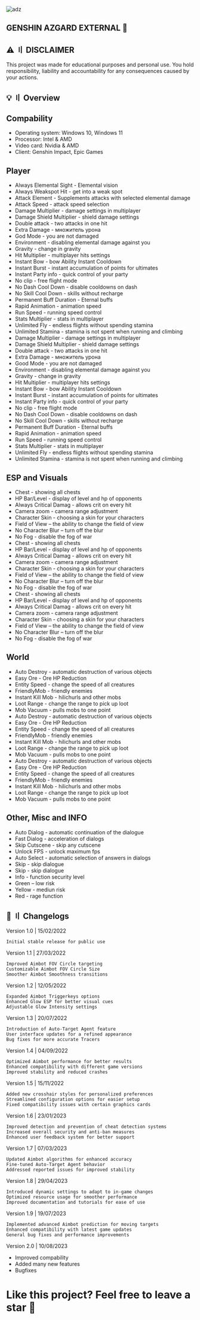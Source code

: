 ![adz](https://i.imgur.com/Szesj2f.jpg)

## GENSHIN AZGARD EXTERNAL 👑

## ⚠️ 〢 DISCLAIMER
This project was made for educational purposes and personal use. You hold responsibility, liability and accountability for any consequences caused by your actions.

## 💡 〢 Overview

## Compability

- Operating system: Windows 10, Windows 11
- Processor: Intel & AMD
- Video card: Nvidia & AMD
- Client: Genshin Impact, Epic Games

## Player

- Always Elemental Sight - Elemental vision
- Always Weakspot Hit - get into a weak spot
- Attack Element - Supplements attacks with selected elemental damage
- Attack Speed - attack speed selection
- Damage Multiplier - damage settings in multiplayer
- Damage Shield Multiplier - shield damage settings
- Double attack - two attacks in one hit
- Extra Damage - множитель урона
- God Mode - you are not damaged
- Environment - disabling elemental damage against you
- Gravity - change in gravity
- Hit Multiplier - multiplayer hits settings
- Instant Bow - bow Ability Instant Cooldown
- Instant Burst - instant accumulation of points for ultimates
- Instant Party info - quick control of your party
- No clip - free flight mode
- No Dash Cool Down - disable cooldowns on dash
- No Skill Cool Down - skills without recharge
- Permanent Buff Duration - Eternal buffs
- Rapid Animation - animation speed
- Run Speed - running speed control
- Stats Multiplier - stats in multiplayer
- Unlimited Fly - endless flights without spending stamina
- Unlimited Stamina - stamina is not spent when running and climbing
- Damage Multiplier - damage settings in multiplayer
- Damage Shield Multiplier - shield damage settings
- Double attack - two attacks in one hit
- Extra Damage - множитель урона
- Good Mode - you are not damaged
- Environment - disabling elemental damage against you
- Gravity - change in gravity
- Hit Multiplier - multiplayer hits settings
- Instant Bow - bow Ability Instant Cooldown
- Instant Burst - instant accumulation of points for ultimates
- Instant Party info - quick control of your party
- No clip - free flight mode
- No Dash Cool Down - disable cooldowns on dash
- No Skill Cool Down - skills without recharge
- Permanent Buff Duration - Eternal buffs
- Rapid Animation - animation speed
- Run Speed - running speed control
- Stats Multiplier - stats in multiplayer
- Unlimited Fly - endless flights without spending stamina
- Unlimited Stamina - stamina is not spent when running and climbing


## ESP and Visuals


- Chest - showing all chests
- HP Bar/Level - display of level and hp of opponents
- Always Critical Damag - allows crit on every hit
- Camera zoom - camera range adjustment
- Character Skin - choosing a skin for your characters
- Field of View – the ability to change the field of view
- No Character Blur – turn off the blur
- No Fog - disable the fog of war
- Chest - showing all chests
- HP Bar/Level - display of level and hp of opponents
- Always Critical Damag - allows crit on every hit
- Camera zoom - camera range adjustment
- Character Skin - choosing a skin for your characters
- Field of View – the ability to change the field of view
- No Character Blur – turn off the blur
- No Fog - disable the fog of war
- Chest - showing all chests
- HP Bar/Level - display of level and hp of opponents
- Always Critical Damag - allows crit on every hit
- Camera zoom - camera range adjustment
- Character Skin - choosing a skin for your characters
- Field of View – the ability to change the field of view
- No Character Blur – turn off the blur
- No Fog - disable the fog of war

## World

- Auto Destroy - automatic destruction of various objects
- Easy Ore - Ore HP Reduction
- Entity Speed - change the speed of all creatures
- FriendlyMob - friendly enemies
- Instant Kill Mob - hilichurls and other mobs
- Loot Range - change the range to pick up loot
- Mob Vacuum - pulls mobs to one point
- Auto Destroy - automatic destruction of various objects
- Easy Ore - Ore HP Reduction
- Entity Speed - change the speed of all creatures
- FriendlyMob - friendly enemies
- Instant Kill Mob - hilichurls and other mobs
- Loot Range - change the range to pick up loot
- Mob Vacuum - pulls mobs to one point
- Auto Destroy - automatic destruction of various objects
- Easy Ore - Ore HP Reduction
- Entity Speed - change the speed of all creatures
- FriendlyMob - friendly enemies
- Instant Kill Mob - hilichurls and other mobs
- Loot Range - change the range to pick up loot
- Mob Vacuum - pulls mobs to one point

## Other, Misc and INFO

- Auto Dialog - automatic continuation of the dialogue
- Fast Dialog - acceleration of dialogs
- Skip Cutscene - skip any cutscene
- Unlock FPS - unlock maximum fps
- Auto Select - automatic selection of answers in dialogs
- Skip - skip dialogue
- Skip - skip dialogue
- Info - function security level
- Green – low risk
- Yellow - mediun risk
- Red - rage function


## 🌟 〢 Changelogs

Version 1.0 | 15/02/2022

    Initial stable release for public use

Version 1.1 | 27/03/2022

    Improved Aimbot FOV Circle targeting
    Customizable Aimbot FOV Circle Size
    Smoother Aimbot Smoothness transitions

Version 1.2 | 12/05/2022

    Expanded Aimbot Triggerkeys options
    Enhanced Glow ESP for better visual cues
    Adjustable Glow Intensity settings

Version 1.3 | 20/07/2022

    Introduction of Auto-Target Agent feature
    User interface updates for a refined appearance
    Bug fixes for more accurate Tracers

Version 1.4 | 04/09/2022

    Optimized Aimbot performance for better results
    Enhanced compatibility with different game versions
    Improved stability and reduced crashes

Version 1.5 | 15/11/2022

    Added new crosshair styles for personalized preferences
    Streamlined configuration options for easier setup
    Fixed compatibility issues with certain graphics cards

Version 1.6 | 23/01/2023

    Improved detection and prevention of cheat detection systems
    Increased overall security and anti-ban measures
    Enhanced user feedback system for better support

Version 1.7 | 07/03/2023

    Updated Aimbot algorithms for enhanced accuracy
    Fine-tuned Auto-Target Agent behavior
    Addressed reported issues for improved stability

Version 1.8 | 29/04/2023

    Introduced dynamic settings to adapt to in-game changes
    Optimized resource usage for smoother performance
    Improved documentation and tutorials for ease of use

Version 1.9 | 19/07/2023

    Implemented advanced Aimbot prediction for moving targets
    Enhanced compatibility with latest game updates
    General bug fixes and performance improvements

Version 2.0 | 10/08/2023
+ Improved compability
+ Added many new features
+ Bugfixes

# Like this project? Feel free to leave a star 🌟
